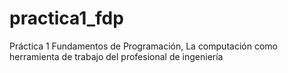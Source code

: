 # practica1_fdp
Práctica 1 Fundamentos de Programación, La computación como herramienta de trabajo del profesional de ingeniería 
